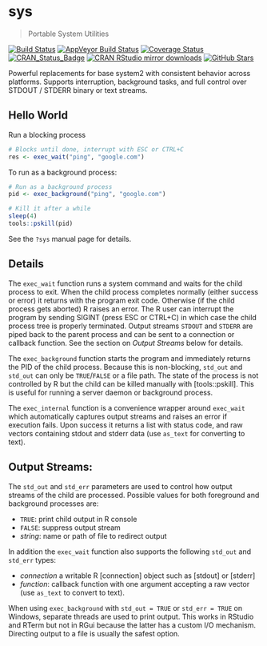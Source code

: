 # sys

> Portable System Utilities

[![Build Status](https://travis-ci.org/jeroen/sys.svg?branch=master)](https://travis-ci.org/jeroen/sys)
[![AppVeyor Build Status](https://ci.appveyor.com/api/projects/status/github/jeroen/sys?branch=master&svg=true)](https://ci.appveyor.com/project/jeroen/sys)
[![Coverage Status](https://codecov.io/github/jeroen/sys/coverage.svg?branch=master)](https://codecov.io/github/jeroen/sys?branch=master)
[![CRAN_Status_Badge](http://www.r-pkg.org/badges/version/sys)](https://cran.r-project.org/package=sys)
[![CRAN RStudio mirror downloads](http://cranlogs.r-pkg.org/badges/sys)](https://cran.r-project.org/package=sys)
[![GitHub Stars](https://img.shields.io/github/stars/jeroen/sys.svg?style=social&label=Github)](https://github.com/jeroen/sys)

Powerful replacements for base system2 with consistent behavior across
platforms. Supports interruption, background tasks, and full control over
STDOUT / STDERR binary or text streams.

## Hello World

Run a blocking process

```r
# Blocks until done, interrupt with ESC or CTRL+C
res <- exec_wait("ping", "google.com")
```

To run as a background process:

```r
# Run as a background process
pid <- exec_background("ping", "google.com")

# Kill it after a while
sleep(4)
tools::pskill(pid)
```

See the `?sys` manual page for details.

## Details

The `exec_wait` function runs a system command and waits for the child process
to exit. When the child process completes normally (either success or error) it
returns with the program exit code. Otherwise (if the child process gets aborted)
R raises an error. The R user can interrupt the program by sending SIGINT (press
ESC or CTRL+C) in which case the child process tree is properly terminated.
Output streams `STDOUT` and `STDERR` are piped back to the parent process and can
be sent to a connection or callback function. See the section on *Output Streams*
below for details.

The `exec_background` function starts the program and immediately returns the
PID of the child process. Because this is non-blocking, `std_out` and `std_out`
can only be `TRUE`/`FALSE` or a file path. The state of the process is not
controlled by R but the child can be killed manually with [tools::pskill]. This
is useful for running a server daemon or background process.

The `exec_internal` function is a convenience wrapper around `exec_wait` which
automatically captures output streams and raises an error if execution fails.
Upon success it returns a list with status code, and raw vectors containing
stdout and stderr data (use `as_text` for converting to text).

## Output Streams:

The `std_out` and `std_err` parameters are used to control how output streams
of the child are processed. Possible values for both foreground and background
processes are:

 - `TRUE`: print child output in R console
 - `FALSE`: suppress output stream
 - *string*: name or path of file to redirect output

In addition the `exec_wait` function also supports the following `std_out` and `std_err`
types:

 - *connection* a writable R [connection] object such as [stdout] or [stderr]
 - *function*: callback function with one argument accepting a raw vector (use
 `as_text` to convert to text).

When using `exec_background` with `std_out = TRUE` or `std_err = TRUE` on Windows,
separate threads are used to print output. This works in RStudio and RTerm but
not in RGui because the latter has a custom I/O mechanism. Directing output to a
file is usually the safest option.
